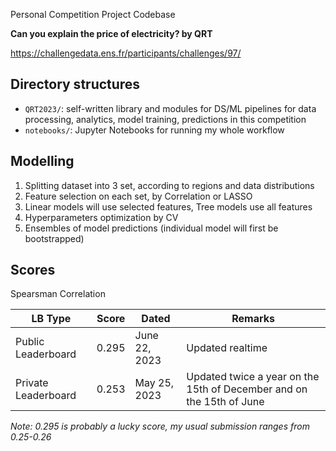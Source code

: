Personal Competition Project Codebase

**Can you explain the price of electricity? by QRT**

https://challengedata.ens.fr/participants/challenges/97/

## Directory structures
- `QRT2023/`: self-written library and modules for DS/ML pipelines for data processing, analytics, model training, predictions in this competition
- `notebooks/`: Jupyter Notebooks for running my whole workflow

## Modelling
1. Splitting dataset into 3 set, according to regions and data distributions
2. Feature selection on each set, by Correlation or LASSO
3. Linear models will use selected features, Tree models use all features
4. Hyperparameters optimization by CV
5. Ensembles of model predictions (individual model will first be bootstrapped)

## Scores
Spearsman Correlation

| LB Type | Score | Dated | Remarks |
| -------- | ------- | ------- | ------- |
| Public Leaderboard | 0.295 | June 22, 2023 | Updated realtime |
| Private Leaderboard | 0.253 | May 25, 2023 | Updated twice a year on the 15th of December and on the 15th of June |

*Note: 0.295 is probably a lucky score, my usual submission ranges from 0.25-0.26*